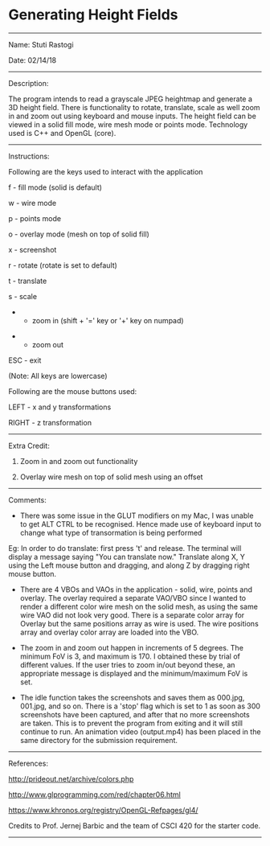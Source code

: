 # Generating Height Fields

-------------------------------------------------------------------------------

Name: Stuti Rastogi

Date: 02/14/18

-------------------------------------------------------------------------------

Description: 

The program intends to read a grayscale JPEG heightmap 
and generate a 3D height field. There is functionality to rotate, 
translate, scale as well zoom in and zoom out using keyboard 
and mouse inputs. The height field can be viewed in a solid fill mode, 
wire mesh mode or points mode. Technology used is C++ and OpenGL (core).

-------------------------------------------------------------------------------

Instructions:

Following are the keys used to interact with the application

f - fill mode (solid is default)

w - wire mode

p - points mode

o - overlay mode (mesh on top of solid fill)

x - screenshot

r - rotate (rotate is set to default)

t - translate

s - scale

+ - zoom in (shift + '=' key or '+' key on numpad)

- - zoom out

ESC - exit

(Note: All keys are lowercase)

Following are the mouse buttons used:

LEFT - x and y transformations

RIGHT - z transformation

-------------------------------------------------------------------------------

Extra Credit:

1. Zoom in and zoom out functionality

2. Overlay wire mesh on top of solid mesh using an offset

-------------------------------------------------------------------------------

Comments:

- There was some issue in the GLUT modifiers on my Mac, I was unable to get ALT 
CTRL to be recognised. Hence made use of keyboard input to change what type of
transormation is being performed

Eg: In order to do translate: first press 't' and release. 
The terminal will display a message saying "You can translate now." 
Translate along X, Y using the Left mouse button and dragging, and along Z by 
dragging right mouse button.

- There are 4 VBOs and VAOs in the application - solid, wire, points and
overlay. The overlay required a separate VAO/VBO since I wanted to render
a different color wire mesh on the solid mesh, as using the same wire VAO did
not look very good. There is a separate color array for Overlay but the same
positions array as wire is used. The wire positions array and overlay color
array are loaded into the VBO.

- The zoom in and zoom out happen in increments of 5 degrees. The minimum FoV
is 3, and maximum is 170. I obtained these by trial of different values. If
the user tries to zoom in/out beyond these, an appropriate message is displayed
and the minimum/maximum FoV is set.

- The idle function takes the screenshots and saves them as 000.jpg, 001.jpg,
and so on. There is a 'stop' flag which is set to 1 as soon as 300 screenshots
have been captured, and after that no more screenshots are taken. This is to 
prevent the program from exiting and it will still continue to run. An
animation video (output.mp4) has been placed in the same directory for the 
submission requirement.

-------------------------------------------------------------------------------

References:

http://prideout.net/archive/colors.php

http://www.glprogramming.com/red/chapter06.html

https://www.khronos.org/registry/OpenGL-Refpages/gl4/

Credits to Prof. Jernej Barbic and the team of CSCI 420 for the starter code.

-------------------------------------------------------------------------------
